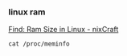 ### linux ram


[Find: Ram Size in Linux - nixCraft](https://www.cyberciti.biz/faq/ram-size-linux/ "Find: Ram Size in Linux - nixCraft")




```shell
cat /proc/meminfo

```
